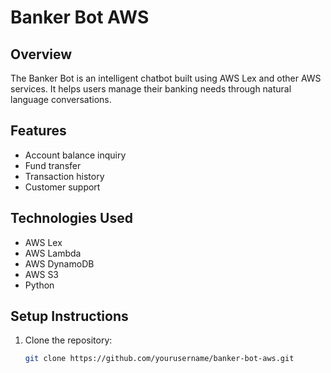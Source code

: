 # Banker Bot AWS

## Overview
The Banker Bot is an intelligent chatbot built using AWS Lex and other AWS services. It helps users manage their banking needs through natural language conversations.

## Features
- Account balance inquiry
- Fund transfer
- Transaction history
- Customer support

## Technologies Used
- AWS Lex
- AWS Lambda
- AWS DynamoDB
- AWS S3
- Python

## Setup Instructions
1. Clone the repository:
   ```sh
   git clone https://github.com/yourusername/banker-bot-aws.git
